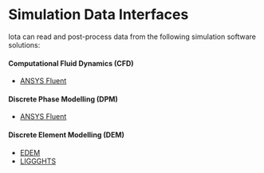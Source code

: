 # Simulation Data Interfaces

Iota can read and post-process data from the following simulation software solutions:

#### Computational Fluid Dynamics (CFD)
* [ANSYS Fluent](Support_ANSYS_Fluent.md)

#### Discrete Phase Modelling (DPM)
* [ANSYS Fluent](Support_ANSYS_Fluent.md)

#### Discrete Element Modelling (DEM)
* [EDEM](Support_EDEM.md)
* [LIGGGHTS](Support_LIGGGHTS.md)